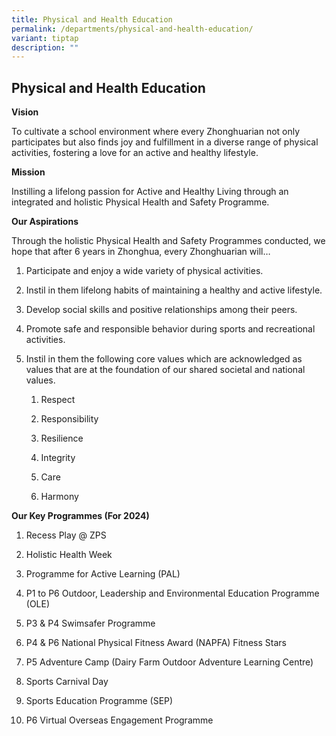 ```yaml
---
title: Physical and Health Education
permalink: /departments/physical-and-health-education/
variant: tiptap
description: ""
---
```

<h2><strong>Physical and Health Education</strong></h2>
<p><strong>Vision</strong>
</p>
<p>To cultivate a school environment where every Zhonghuarian not only participates
but also finds joy and fulfillment in a diverse range of physical activities,
fostering a love for an active and healthy lifestyle.</p>
<p><strong>Mission</strong>
</p>
<p>Instilling a lifelong passion for Active and Healthy Living through an
integrated and holistic Physical Health and Safety Programme.</p>
<p><strong>Our Aspirations</strong>
</p>
<p>Through the holistic Physical Health and Safety Programmes conducted,
we hope that after 6 years in Zhonghua, every Zhonghuarian will…</p>
<ol data-tight="true" class="tight">
<li>
<p>Participate and enjoy a wide variety of physical activities.</p>
</li>
<li>
<p>Instil in them lifelong habits of maintaining a healthy and active lifestyle.</p>
</li>
<li>
<p>Develop social skills and positive relationships among their peers.</p>
</li>
<li>
<p>Promote safe and responsible behavior during sports and recreational activities.</p>
</li>
<li>
<p>Instil in them the following core values which are acknowledged as values
that are at the foundation of our shared societal and national values.</p>
<ol data-tight="true" class="tight">
<li>
<p>Respect</p>
</li>
<li>
<p>Responsibility</p>
</li>
<li>
<p>Resilience</p>
</li>
<li>
<p>Integrity</p>
</li>
<li>
<p>Care</p>
</li>
<li>
<p>Harmony</p>
</li>
</ol>
</li>
</ol>
<p><strong>Our Key Programmes (For 2024)</strong>
</p>
<ol data-tight="true" class="tight">
<li>
<p>Recess Play @ ZPS</p>
</li>
<li>
<p>Holistic Health Week</p>
</li>
<li>
<p>Programme for Active Learning (PAL)</p>
</li>
<li>
<p>P1 to P6 Outdoor, Leadership and Environmental Education Programme (OLE)</p>
</li>
<li>
<p>P3 &amp; P4 Swimsafer Programme</p>
</li>
<li>
<p>P4 &amp; P6 National Physical Fitness Award (NAPFA) Fitness Stars</p>
</li>
<li>
<p>P5 Adventure Camp (Dairy Farm Outdoor Adventure Learning Centre)</p>
</li>
<li>
<p>Sports Carnival Day</p>
</li>
<li>
<p>Sports Education Programme (SEP)</p>
</li>
<li>
<p>P6 Virtual Overseas Engagement Programme</p>
</li>
</ol>
<p></p>